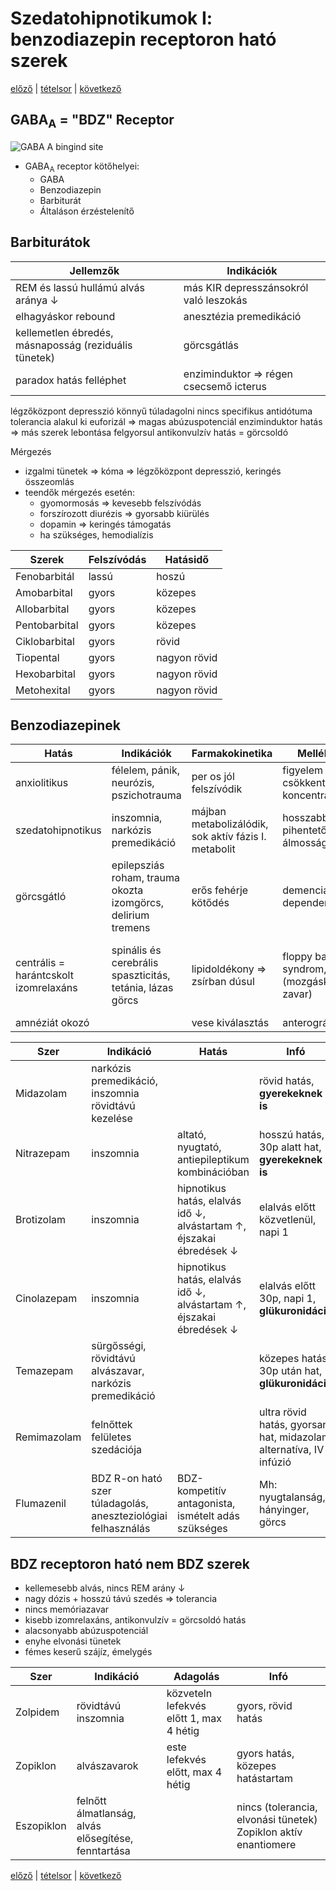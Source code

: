 # Szedatohipnotikumok I: benzodiazepin receptoron ható szerek

[előző](4.%20Anxiolitikumok%20farmakológiája.md) | [tételsor](0.%20Tételsor.md) | [következő](6.%20Szedatohipnotikumok%20II.%20egyéb%20szerek,%20insomnia%20kezelés%20irányelvei.md)

## GABA<sub>A</sub> = "BDZ" Receptor

![GABA <sub>A</sub> bingind site](assets/5%20GABA%20binding%20site.png)

- GABA<sub>A</sub> receptor kötőhelyei:
  - GABA
  - Benzodiazepin
  - Barbiturát
  - Általáson érzéstelenítő

## Barbiturátok

Jellemzők | Indikációk
--- | ---
REM és lassú hullámú alvás aránya ↓ | más KIR depresszánsokról való leszokás
elhagyáskor rebound | anesztézia premedikáció
kellemetlen ébredés, másnaposság (reziduális tünetek) | görcsgátlás
paradox hatás felléphet | enziminduktor ⇒ régen csecsemő icterus
légzőközpont depresszió
könnyű túladagolni
nincs specifikus antidótuma
tolerancia alakul ki
euforizál ⇒ magas abúzuspotenciál
enziminduktor hatás ⇒ más szerek lebontása felgyorsul
antikonvulzív hatás = görcsoldó

Mérgezés

- izgalmi tünetek ⇒ kóma ⇒ légzőközpont depresszió, keringés összeomlás
- teendők mérgezés esetén:
  - gyomormosás ⇒ kevesebb felszívódás
  - forszírozott diurézis ⇒ gyorsabb kiürülés
  - dopamin ⇒ keringés támogatás
  - ha szükséges, hemodialízis

Szerek | Felszívódás | Hatásidő
--- | --- | ---
Fenobarbitál | lassú | hoszú
Amobarbital | gyors | közepes
Allobarbital | gyors | közepes
Pentobarbital | gyors | közepes
Ciklobarbital | gyors | rövid
Tiopental | gyors | nagyon rövid
Hexobarbital | gyors | nagyon rövid
Metohexital | gyors | nagyon rövid

## Benzodiazepinek

Hatás | Indikációk | Farmakokinetika | Mellékhatások | Kontraindikációk
--- | --- | --- | --- | ---
anxiolitikus | félelem, pánik, neurózis, pszichotrauma | per os jól felszívódik | figyelem zavar, csökkent koncentrálóképesség |
szedatohipnotikus | inszomnia, narkózis premedikáció | májban metabolizálódik, sok aktív fázis I. metabolit | hosszabb, nem pihentető alvás, álmosság |
görcsgátló | epilepsziás roham, trauma okozta izomgörcs, delirium tremens | erős fehérje kötődés | demencia, dependencia | légzési rendellenesség, hypercapnia, terhesség, szoptatás
centrális = harántcskolt izomrelaxáns | spinális és cerebrális spaszticitás, tetánia, lázas görcs | lipidoldékony ⇒ zsírban dúsul | floppy baby syndrom, ataxia (mozgáskoordinációs zavar) | miastenia gravis, szűk zugú glaukóma (sugárizom ernyed ⇒ ∅ elfolyás)
amnéziát okozó || vese kiválasztás | anterográd amnézia

Szer | Indikáció | Hatás | Infó
--- | --- | --- | ---
Midazolam | narkózis premedikáció, inszomnia rövidtávú kezelése || rövid hatás, **gyerekeknek is**
Nitrazepam | inszomnia | altató, nyugtató, antiepileptikum kombinációban | hosszú hatás, 30p alatt hat, **gyerekeknek is**
Brotizolam | inszomnia | hipnotikus hatás, elalvás idő ↓, alvástartam ↑, éjszakai ébredések ↓ | elalvás előtt közvetlenül, napi 1
Cinolazepam | inszomnia | hipnotikus hatás, elalvás idő ↓, alvástartam ↑, éjszakai ébredések ↓ | elalvás előtt 30p, napi 1, **glükuronidáció**
Temazepam | sürgősségi, rövidtávú alvászavar, narkózis premedikáció || közepes hatás, 30p után hat, **glükuronidáció**
Remimazolam | felnőttek felületes szedációja || ultra rövid hatás, gyorsan hat, midazolam alternatíva, IV infúzió
Flumazenil | BDZ R-on ható szer túladagolás, aneszteziológiai felhasználás | BDZ-kompetitív antagonista, ismételt adás szükséges | Mh: nyugtalanság, hányinger, görcs

## BDZ receptoron ható nem BDZ szerek

- kellemesebb alvás, nincs REM arány ↓
- nagy dózis + hosszú távú szedés ⇒ tolerancia
- nincs memóriazavar
- kisebb izomrelaxáns, antikonvulzív = görcsoldó hatás
- alacsonyabb abúzuspotenciál
- enyhe elvonási tünetek
- fémes keserű szájíz, émelygés

Szer | Indikáció | Adagolás | Infó
--- | --- | --- | ---
Zolpidem | rövidtávú inszomnia | közveteln lefekvés előtt 1, max 4 hétig | gyors, rövid hatás
Zopiklon | alvászavarok | este lefekvés előtt, max 4 hétig | gyors hatás, közepes hatástartam
Eszopiklon | felnőtt álmatlanság, alvás elősegítése, fenntartása || nincs (tolerancia, elvonási tünetek) Zopiklon aktív enantiomere

[előző](4.%20Anxiolitikumok%20farmakológiája.md) | [tételsor](0.%20Tételsor.md) | [következő](6.%20Szedatohipnotikumok%20II.%20egyéb%20szerek,%20insomnia%20kezelés%20irányelvei.md)
